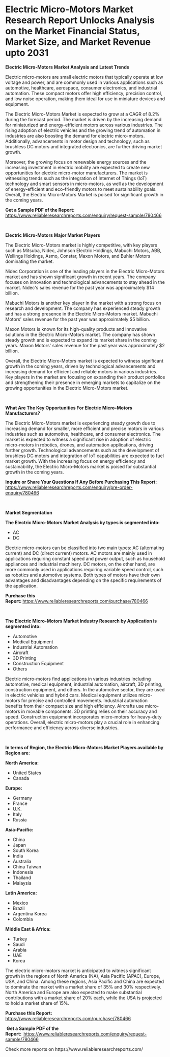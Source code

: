 <p><h1>Electric Micro-Motors Market Research Report Unlocks Analysis on the Market Financial Status, Market Size, and Market Revenue upto 2031</h1></p><p><strong>Electric Micro-Motors Market Analysis and Latest Trends</strong></p>
<p><p>Electric micro-motors are small electric motors that typically operate at low voltage and power, and are commonly used in various applications such as automotive, healthcare, aerospace, consumer electronics, and industrial automation. These compact motors offer high efficiency, precision control, and low noise operation, making them ideal for use in miniature devices and equipment.</p><p>The Electric Micro-Motors Market is expected to grow at a CAGR of 8.2% during the forecast period. The market is driven by the increasing demand for miniaturized and energy-efficient motors across various industries. The rising adoption of electric vehicles and the growing trend of automation in industries are also boosting the demand for electric micro-motors. Additionally, advancements in motor design and technology, such as brushless DC motors and integrated electronics, are further driving market growth.</p><p>Moreover, the growing focus on renewable energy sources and the increasing investment in electric mobility are expected to create new opportunities for electric micro-motor manufacturers. The market is witnessing trends such as the integration of Internet of Things (IoT) technology and smart sensors in micro-motors, as well as the development of energy-efficient and eco-friendly motors to meet sustainability goals. Overall, the Electric Micro-Motors Market is poised for significant growth in the coming years.</p></p>
<p><strong>Get a Sample PDF of the Report:&nbsp;</strong> <a href="https://www.reliableresearchreports.com/enquiry/request-sample/780466">https://www.reliableresearchreports.com/enquiry/request-sample/780466</a></p>
<p>&nbsp;</p>
<p><strong>Electric Micro-Motors Major Market Players</strong></p>
<p><p>The Electric Micro-Motors market is highly competitive, with key players such as Mitsuba, Nidec, Johnson Electric Holdings, Mabuchi Motors, ABB, Wellings Holdings, Asmo, Constar, Maxon Motors, and Buhler Motors dominating the market. </p><p>Nidec Corporation is one of the leading players in the Electric Micro-Motors market and has shown significant growth in recent years. The company focuses on innovation and technological advancements to stay ahead in the market. Nidec's sales revenue for the past year was approximately $14 billion.</p><p>Mabuchi Motors is another key player in the market with a strong focus on research and development. The company has experienced steady growth and has a strong presence in the Electric Micro-Motors market. Mabuchi Motors' sales revenue for the past year was approximately $5 billion.</p><p>Maxon Motors is known for its high-quality products and innovative solutions in the Electric Micro-Motors market. The company has shown steady growth and is expected to expand its market share in the coming years. Maxon Motors' sales revenue for the past year was approximately $2 billion.</p><p>Overall, the Electric Micro-Motors market is expected to witness significant growth in the coming years, driven by technological advancements and increasing demand for efficient and reliable motors in various industries. Key players in the market are focusing on expanding their product portfolios and strengthening their presence in emerging markets to capitalize on the growing opportunities in the Electric Micro-Motors market.</p></p>
<p>&nbsp;</p>
<p><strong>What Are The Key Opportunities For Electric Micro-Motors Manufacturers?</strong></p>
<p><p>The Electric Micro-Motors market is experiencing steady growth due to increasing demand for smaller, more efficient and precise motors in various industries such as automotive, healthcare, and consumer electronics. The market is expected to witness a significant rise in adoption of electric micro-motors in robotics, drones, and automation applications, driving further growth. Technological advancements such as the development of brushless DC motors and integration of IoT capabilities are expected to fuel market growth. With the increasing focus on energy efficiency and sustainability, the Electric Micro-Motors market is poised for substantial growth in the coming years.</p></p>
<p><strong>Inquire or Share Your Questions If Any Before Purchasing This Report:</strong> <a href="https://www.reliableresearchreports.com/enquiry/pre-order-enquiry/780466">https://www.reliableresearchreports.com/enquiry/pre-order-enquiry/780466</a></p>
<p>&nbsp;</p>
<p><strong>Market Segmentation</strong></p>
<p><strong>The Electric Micro-Motors Market Analysis by types is segmented into:</strong></p>
<p><ul><li>AC</li><li>DC</li></ul></p>
<p><p>Electric micro-motors can be classified into two main types: AC (alternating current) and DC (direct current) motors. AC motors are mainly used in applications requiring constant speed and power output, such as household appliances and industrial machinery. DC motors, on the other hand, are more commonly used in applications requiring variable speed control, such as robotics and automotive systems. Both types of motors have their own advantages and disadvantages depending on the specific requirements of the application.</p></p>
<p><strong>Purchase this Report:&nbsp;</strong><a href="https://www.reliableresearchreports.com/purchase/780466">https://www.reliableresearchreports.com/purchase/780466</a></p>
<p>&nbsp;</p>
<p><strong>The Electric Micro-Motors Market Industry Research by Application is segmented into:</strong></p>
<p><ul><li>Automotive</li><li>Medical Equipment</li><li>Industrial Automation</li><li>Aircraft</li><li>3D Printing</li><li>Construction Equipment</li><li>Others</li></ul></p>
<p><p>Electric micro-motors find applications in various industries including automotive, medical equipment, industrial automation, aircraft, 3D printing, construction equipment, and others. In the automotive sector, they are used in electric vehicles and hybrid cars. Medical equipment utilizes micro-motors for precise and controlled movements. Industrial automation benefits from their compact size and high efficiency. Aircrafts use micro-motors in movable components. 3D printing relies on their accuracy and speed. Construction equipment incorporates micro-motors for heavy-duty operations. Overall, electric micro-motors play a crucial role in enhancing performance and efficiency across diverse industries.</p></p>
<p>&nbsp;</p>
<p><strong>In terms of Region, the Electric Micro-Motors Market Players available by Region are:</strong></p>
<p>
    <p> <strong> North America: </strong>
        <ul>
            <li>United States</li>
            <li>Canada</li>
        </ul>
        </p> 
    <p> <strong> Europe: </strong>
        <ul>
            <li>Germany</li>
            <li>France</li>
            <li>U.K.</li>
            <li>Italy</li>
            <li>Russia</li>
        </ul>
        </p> 
    <p> <strong> Asia-Pacific: </strong>
        <ul>
            <li>China</li>
            <li>Japan</li>
            <li>South Korea</li>
            <li>India</li>
            <li>Australia</li>
            <li>China Taiwan</li>
            <li>Indonesia</li>
            <li>Thailand</li>
            <li>Malaysia</li>
        </ul>
        </p> 
    <p> <strong> Latin America: </strong>
        <ul>
            <li>Mexico</li>
            <li>Brazil</li>
            <li>Argentina Korea</li>
            <li>Colombia</li>
        </ul>
        </p> 
    <p> <strong> Middle East & Africa: </strong>
        <ul>
            <li>Turkey</li>
            <li>Saudi</li>
            <li>Arabia</li>
            <li>UAE</li>
            <li>Korea</li>
        </ul>
    </p>
    </p>
<p><p>The electric micro-motors market is anticipated to witness significant growth in the regions of North America (NA), Asia Pacific (APAC), Europe, USA, and China. Among these regions, Asia Pacific and China are expected to dominate the market with a market share of 35% and 30% respectively. North America and Europe are also expected to make substantial contributions with a market share of 20% each, while the USA is projected to hold a market share of 15%.</p></p>
<p><strong>Purchase this Report: </strong><a href="https://www.reliableresearchreports.com/purchase/780466">https://www.reliableresearchreports.com/purchase/780466</a></p>
<p>&nbsp;<strong>Get a Sample PDF of the Report:&nbsp;&nbsp;</strong><a href="https://www.reliableresearchreports.com/enquiry/request-sample/780466">https://www.reliableresearchreports.com/enquiry/request-sample/780466</a></p>
<p><strong></strong></p>
<p>Check more reports on https://www.reliableresearchreports.com/</p>